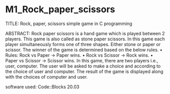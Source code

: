 # M1_Rock_paper_scissors
TITLE:
Rock, paper, scissors simple game in C programming

ABSTRACT:
Rock paper scissors is a hand game which is played between 2 players. This game is also called as stone paper scissors. In this game each player simultaneously forms one of three shapes. Either stone or paper or scissor. 
The winner of the game is determined based on the below rules.
•	Rules: Rock vs Paper -> Paper wins.
•	Rock vs Scissor -> Rock wins.
•	Paper vs Scissor -> Scissor wins.
In this game, there are two players i.e., user, computer. The user will be asked to make a choice and according to the choice of user and computer. The result of the game is displayed along with the choices of computer and user.

software used: Code::Blocks 20.03
